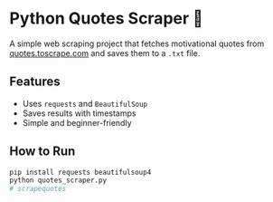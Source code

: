 # Python Quotes Scraper 📝

A simple web scraping project that fetches motivational quotes from [quotes.toscrape.com](https://quotes.toscrape.com) and saves them to a `.txt` file.

## Features

- Uses `requests` and `BeautifulSoup`
- Saves results with timestamps
- Simple and beginner-friendly

## How to Run

```bash
pip install requests beautifulsoup4
python quotes_scraper.py
# scrapequotes
